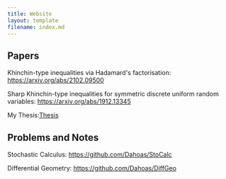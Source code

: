 ```yaml
---
title: Website
layout: template
filename: index.md
---
```


## Papers

Khinchin-type inequalities via Hadamard's factorisation: https://arxiv.org/abs/2102.09500

Sharp Khinchin-type inequalities for symmetric discrete uniform random variables: https://arxiv.org/abs/1912.13345

My Thesis:<a href="https://github.com/Dahoas/Notes/blob/master/TkoczResearch/mastersThesis/Draft%203/thesis_draft_3.pdf">Thesis</a>

## Problems and Notes

Stochastic Calculus: https://github.com/Dahoas/StoCalc

Differential Geometry: https://github.com/Dahoas/DiffGeo
